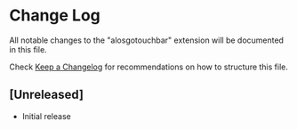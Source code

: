 # Change Log

All notable changes to the "alosgotouchbar" extension will be documented in this file.

Check [Keep a Changelog](http://keepachangelog.com/) for recommendations on how to structure this file.

## [Unreleased]

- Initial release
